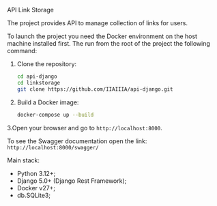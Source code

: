 API Link Storage

The project provides API to manage collection of links for users.

To launch the project you need the Docker environment on the host machine installed first. The run from the root of the project the following command:

1. Clone the repository:
    ```bash
    cd api-django
    cd linkstorage
    git clone https://github.com/IIAIIIA/api-django.git
    ```

2. Build a Docker image:
    ```bash
    docker-compose up --build
    ```

3.Open your browser and go to `http://localhost:8000`.

To see the Swagger documentation open the link: `http://localhost:8000/swagger/`

Main stack:
- Python 3.12+;
- Django 5.0+ (Django Rest Framework);
- Docker v27+;
- db.SQLite3;